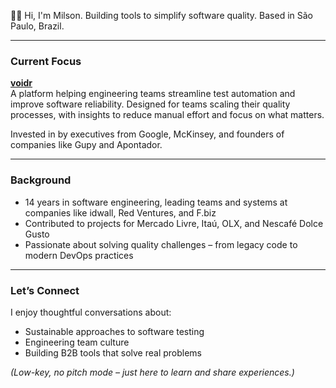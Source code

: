 👋🏽 Hi, I'm Milson. Building tools to simplify software quality. Based in São Paulo, Brazil.

---

### Current Focus  
**[voidr](https://voidr.co)**  
A platform helping engineering teams streamline test automation and improve software reliability. Designed for teams scaling their quality processes, with insights to reduce manual effort and focus on what matters.  

Invested in by executives from Google, McKinsey, and founders of companies like Gupy and Apontador.  

---

### Background  
- 14 years in software engineering, leading teams and systems at companies like idwall, Red Ventures, and F.biz
- Contributed to projects for Mercado Livre, Itaú, OLX, and Nescafé Dolce Gusto  
- Passionate about solving quality challenges – from legacy code to modern DevOps practices  

---

### Let’s Connect  
I enjoy thoughtful conversations about:  
- Sustainable approaches to software testing  
- Engineering team culture  
- Building B2B tools that solve real problems  

*(Low-key, no pitch mode – just here to learn and share experiences.)* 
